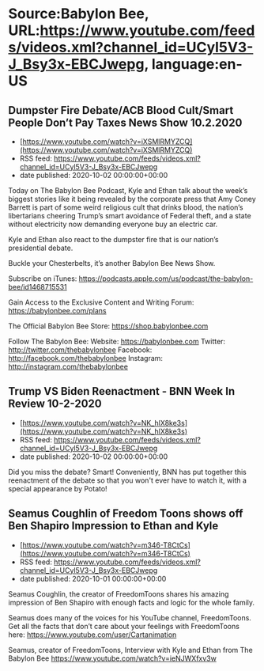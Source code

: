 # Source:Babylon Bee, URL:https://www.youtube.com/feeds/videos.xml?channel_id=UCyl5V3-J_Bsy3x-EBCJwepg, language:en-US

## Dumpster Fire Debate/ACB Blood Cult/Smart People Don’t Pay Taxes News Show 10.2.2020
 - [https://www.youtube.com/watch?v=iXSMlRMYZCQ](https://www.youtube.com/watch?v=iXSMlRMYZCQ)
 - RSS feed: https://www.youtube.com/feeds/videos.xml?channel_id=UCyl5V3-J_Bsy3x-EBCJwepg
 - date published: 2020-10-02 00:00:00+00:00

Today on The Babylon Bee Podcast, Kyle and Ethan talk about the week’s biggest stories like it being revealed by the corporate press that Amy Coney Barrett is part of some weird religious cult that drinks blood, the nation’s libertarians cheering Trump’s smart avoidance of Federal theft, and a state without electricity now demanding everyone buy an electric car. 

Kyle and Ethan also react to the dumpster fire that is our nation’s presidential debate. 

Buckle your Chesterbelts, it’s another Babylon Bee News Show. 

Subscribe on iTunes: https://podcasts.apple.com/us/podcast/the-babylon-bee/id1468715531

Gain Access to the Exclusive Content and Writing Forum: https://babylonbee.com/plans

The Official Babylon Bee Store: https://shop.babylonbee.com

Follow The Babylon Bee:
Website: https://babylonbee.com
Twitter: http://twitter.com/thebabylonbee
Facebook: http://facebook.com/thebabylonbee
Instagram: http://instagram.com/thebabylonbee

## Trump VS Biden Reenactment - BNN Week In Review 10-2-2020
 - [https://www.youtube.com/watch?v=NK_hlX8ke3s](https://www.youtube.com/watch?v=NK_hlX8ke3s)
 - RSS feed: https://www.youtube.com/feeds/videos.xml?channel_id=UCyl5V3-J_Bsy3x-EBCJwepg
 - date published: 2020-10-02 00:00:00+00:00

Did you miss the debate? Smart! Conveniently, BNN has put together this reenactment of the debate so that you won't ever have to watch it, with a special appearance by Potato!

## Seamus Coughlin of Freedom Toons shows off Ben Shapiro Impression to Ethan and Kyle
 - [https://www.youtube.com/watch?v=m346-T8CtCs](https://www.youtube.com/watch?v=m346-T8CtCs)
 - RSS feed: https://www.youtube.com/feeds/videos.xml?channel_id=UCyl5V3-J_Bsy3x-EBCJwepg
 - date published: 2020-10-01 00:00:00+00:00

Seamus Coughlin, the creator of FreedomToons shares his amazing impression of Ben Shapiro with enough facts and logic for the whole family. 

Seamus does many of the voices for his YouTube channel, FreedomToons. 
Get all the facts that don’t care about your feelings with FreedomToons here: https://www.youtube.com/user/Cartanimation

Seamus, creator of FreedomToons, Interview with Kyle and Ethan from The Babylon Bee
https://www.youtube.com/watch?v=ieNJWXfxv3w

